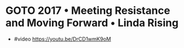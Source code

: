 # GOTO 2017 • Meeting Resistance and Moving Forward • Linda Rising

- #video <https://youtu.be/DrCD1wmK9oM>
